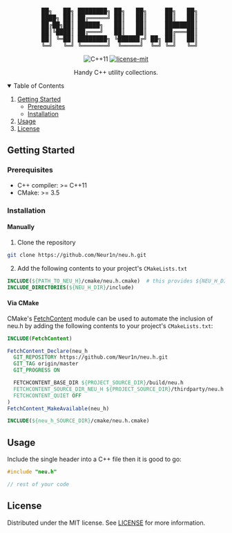 <!------------------------------------------------------------------ HEADER -->
<pre align="center">
  ██╗   ██╗ ████████╗ ██╗   ██╗     ██╗   ██╗
  ████╗ ██║ ██╔═════╝ ██║   ██║     ██║   ██║
  ██╔██╗██║ ██████╗   ██║   ██║     ████████║
  ██║╚████║ ██╔═══╝   ██║   ██║     ██╔═══██║
  ██║ ╚═██║ ████████╗ ╚██████╔╝ ██╗ ██║   ██║
  ╚═╝   ╚═╝ ╚═══════╝  ╚═════╝  ╚═╝ ╚═╝   ╚═╝
</pre>

<p align="center">
  <img src="https://img.shields.io/badge/C++11-00599C?style=for-the-badge&logo=c%2B%2B&logoColor=white" alt="C++11">

  <a href="./LICENSE">
    <img src="https://img.shields.io/badge/license-mit-green.svg?style=for-the-badge" alt="license-mit">
  </a>
</p>

<p align="center">
  Handy C++ utility collections.
</p>

<!------------------------------------------------------- TABLE OF CONTENTS -->
<details open="open">
  <summary>Table of Contents</summary>
  <ol>
    <li>
      <a href="#getting-started">Getting Started</a>
      <ul>
        <li><a href="#prerequisites">Prerequisites</a></li>
        <li><a href="#installation">Installation</a></li>
      </ul>
    </li>
    <li><a href="#usage">Usage</a></li>
    <li><a href="#license">License</a></li>
  </ol>
</details>

<!--------------------------------------------------------- GETTING STARTED -->
## Getting Started
### Prerequisites
- C++ compiler: >= C++11
- CMake: >= 3.5

### Installation
#### Manually
1. Clone the repository
```bash
git clone https://github.com/Neur1n/neu.h.git
```

2. Add the following contents to your project's `CMakeLists.txt`
```cmake
INCLUDE(${PATH_TO_NEU_H}/cmake/neu.h.cmake)  # this provides ${NEU_H_DIR}
INCLUDE_DIRECTORIES(${NEU_H_DIR}/include)
```

#### Via CMake
CMake's [FetchContent](https://cmake.org/cmake/help/latest/module/FetchContent.html)
module can be used to automate the inclusion of neu.h by adding the following
contents to your project's `CMakeLists.txt`:
```cmake
INCLUDE(FetchContent)

FetchContent_Declare(neu_h
  GIT_REPOSITORY https://github.com/Neur1n/neu.h.git
  GIT_TAG origin/master
  GIT_PROGRESS ON

  FETCHCONTENT_BASE_DIR ${PROJECT_SOURCE_DIR}/build/neu.h
  FETCHCONTENT_SOURCE_DIR_NEU_H ${PROJECT_SOURCE_DIR}/thirdparty/neu.h
  FETCHCONTENT_QUIET OFF
)
FetchContent_MakeAvailable(neu_h)

INCLUDE(${neu_h_SOURCE_DIR}/cmake/neu.h.cmake)
```

<!------------------------------------------------------------------- USAGE -->
## Usage
Include the single header into a C++ file then it is good to go:
```cpp
#include "neu.h"

// rest of your code
```

<!----------------------------------------------------------------- LICENSE -->
## License
Distributed under the MIT license. See [LICENSE](LICENSE) for more information.
